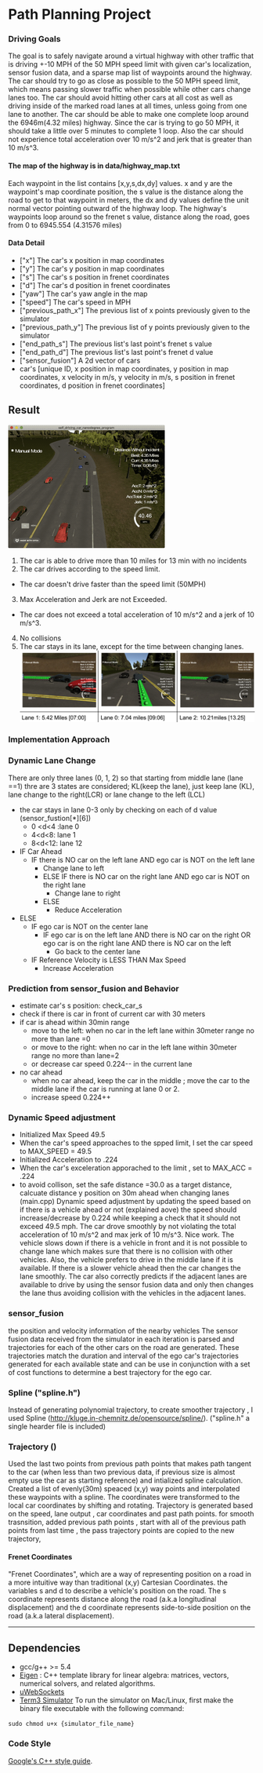 # Path Planning Project


### Driving Goals
The goal is to safely navigate around a virtual highway with other traffic that is driving +-10 MPH of the 50 MPH speed limit with given car's localization, sensor fusion data, and a sparse map list of waypoints around the highway. 
The car should try to go as close as possible to the 50 MPH speed limit, which means passing slower traffic when possible while other cars change lanes too. The car should avoid hitting other cars at all cost as well as driving inside of the marked road lanes at all times, unless going from one lane to another. The car should be able to make one complete loop around the 6946m(4.32 miles) highway. Since the car is trying to go 50 MPH, it should take a little over 5 minutes to complete 1 loop. Also the car should not experience total acceleration over 10 m/s^2 and jerk that is greater than 10 m/s^3.

#### The map of the highway is in data/highway_map.txt
Each waypoint in the list contains  [x,y,s,dx,dy] values. x and y are the waypoint's map coordinate position, the s value is the distance along the road to get to that waypoint in meters, the dx and dy values define the unit normal vector pointing outward of the highway loop.
The highway's waypoints loop around so the frenet s value, distance along the road, goes from 0 to 6945.554 (4.31576 miles)

#### Data Detail
* ["x"] The car's x position in map coordinates
* ["y"] The car's y position in map coordinates
* ["s"] The car's s position in frenet coordinates
* ["d"] The car's d position in frenet coordinates
* ["yaw"] The car's yaw angle in the map
* ["speed"] The car's speed in MPH
* ["previous_path_x"] The previous list of x points previously given to the simulator
* ["previous_path_y"] The previous list of y points previously given to the simulator
* ["end_path_s"] The previous list's last point's frenet s value
* ["end_path_d"] The previous list's last point's frenet d value
* ["sensor_fusion"] A 2d vector of cars
* car's [unique ID, x position in map coordinates, y position in map coordinates, x velocity in m/s, y velocity in m/s, s position in frenet coordinates, d position in frenet coordinates]

## Result
![Result](PathPlanningResult.gif)
1. The car is able to drive more than 10 miles for 13 min with no incidents
2. The car drives according to the speed limit.
- The car doesn't drive faster than the speed limit (50MPH)
3. Max Acceleration and Jerk are not Exceeded.
- The car does not exceed a total acceleration of 10 m/s^2 and a jerk of 10 m/s^3.
4. No collisions
5. The car stays in its lane, except for the time between changing lanes.
  ![Result](success.png)

### Implementation Approach
### Dynamic Lane Change
There are only three lanes (0, 1, 2) so that starting from middle lane (lane ==1) thre are 3 states are considered; KL(keep the lane), just keep lane (KL), lane change to the right(LCR) or lane change to the left (LCL)
* the car stays in lane 0-3 only by checking on each of d value (sensor_fustion[*][6])
    * 0 <d<4 :lane 0
    * 4<d<8: lane 1
    * 8<d<12: lane 12
* IF Car Ahead
    * IF there is NO car on the left lane AND ego car is NOT on the left lane
        * Change lane to left
        * ELSE IF there is NO car on the right lane AND ego car is NOT on the right lane
            * Change lane to right
        * ELSE
            * Reduce Acceleration
* ELSE
    * IF ego car is NOT on the center lane
        * IF ego car is on the left lane AND there is NO car on the right    OR    ego car is on the right lane AND     there is NO car on the left
            * Go back to the center lane
    * IF Reference Velocity is LESS THAN Max Speed
        * Increase Acceleration

### Prediction from sensor_fusion and Behavior
* estimate car's s position: check_car_s
* check if there is car in front of current car with 30 meters
* if car is ahead within 30min range
    * move to the left: when no car in the left lane within 30meter range no more than lane =0
    * or move to the right: when no car in the left lane within 30meter range no more than lane=2
    * or decrease car speed  0.224-- in the current lane
* no car ahead
    * when no car ahead, keep the car in the middle ; move the car to the middle lane if the car is running at lane 0 or 2.
    * increase speed 0.224++

### Dynamic Speed adjustment
- Initialized Max Speed 49.5
- When the car's speed approaches to the spped limit, I set the car speed to MAX_SPEED = 49.5
- Initialized Acceleration to .224
- When the car's exceleration apporached to the limit , set to MAX_ACC = .224
- to avoid collison, set the safe distance =30.0 as a target distance, calcuate distance y position on 30m ahead when changing lanes (main.cpp)
Dynamic speed adjustment by updating the speed based on if there is a vehicle ahead or not (explained aove)
the speed should increase/decrease by 0.224 while keeping a check that it should not exceed 49.5 mph.
The car drove smoothly by not violating the total acceleration of 10 m/s^2 and max jerk of 10 m/s^3. Nice work.
The vehicle slows down if there is a vehicle in front and it is not possible to change lane which makes sure that there is no collision with other vehicles. Also, the vehicle prefers to drive in the middle lane if it is available.
If there is a slower vehicle ahead then the car changes the lane smoothly. The car also correctly predicts if the adjacent lanes are available to drive by using the sensor fusion data and only then changes the lane thus avoiding collision with the vehicles in the adjacent lanes.

### sensor_fusion
the position and velocity information of the nearby vehicles
The sensor fusion data received from the simulator in each iteration is parsed and trajectories for each of the other cars on the road are generated. These trajectories match the duration and interval of the ego car's trajectories generated for each available state and can be use in conjunction with a set of cost functions to determine a best trajectory for the ego car.

### Spline ("spline.h")
Instead of generating polynomial trajectory, to create smoother trajectory , I used Spline (http://kluge.in-chemnitz.de/opensource/spline/). ("spline.h" a single hearder file is included)

### Trajectory ()
Used the last two points from previous path points that makes path tangent to the car (when less than two previous data, if previous size is almost empty use the car as starting reference) and intialized spline calculation. Created a list of evenly(30m) speaced (x,y) way points and interpolated these waypoints with a spline.  The coordinates were  transformed to the local car coordinates by shifting and rotating. Trajectory is generated based on the speed, lane output , car coordinates and past path points. for smooth trasnsition, added previous path points , start with all of the previous path points from last time
, the pass trajectory points are copied to the new trajectory,

#### Frenet Coordinates
"Frenet Coordinates", which are a way of representing position on a road in a more intuitive way than traditional (x,y) Cartesian Coordinates.
the variables s and d to describe a vehicle's position on the road. The s coordinate represents distance along the road (a.k.a longitudinal displacement) and the d coordinate represents side-to-side position on the road (a.k.a lateral displacement).

---

## Dependencies
* gcc/g++ >= 5.4
* [Eigen](http://eigen.tuxfamily.org/.) : C++ template library for linear algebra: matrices, vectors, numerical solvers, and related algorithms.
* [uWebSockets](https://github.com/uWebSockets/uWebSockets)
* [Term3 Simulator](https://github.com/udacity/self-driving-car-sim/releases/tag/T3_v1.2)
To run the simulator on Mac/Linux, first make the binary file executable with the following command:
```shell
sudo chmod u+x {simulator_file_name}
```

### Code Style
[Google's C++ style guide](https://google.github.io/styleguide/cppguide.html).





